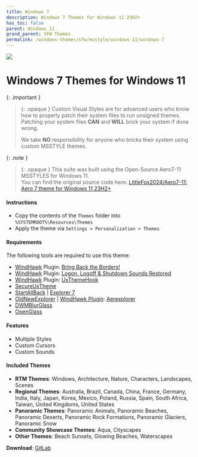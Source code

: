 ```yaml
---
title: Windows 7
description: Windows 7 Themes for Windows 11 23H2+
has_toc: false
parent: Windows 11
grand_parent: SFW Themes
permalink: /windows-themes/sfw/msstyle/windows-11/windows-7
---
```


![][Preview]

Windows 7 Themes for Windows 11
===============================

{: .important }
> {: .opaque }
> Custom Visual Styles are for advanced users who know how to properly patch their system files to run unsigned themes. 
> Patching your system files **CAN** and **WILL** brick your system if done wrong.
>
> We take **NO** responsibility for anyone who bricks their system using custom MSSTYLE themes.

{: .note }
> {: .opaque }
> This suite was built using the Open-Source Aero7-11 MSSTYLES for Windows 11.  
> You can find the original source code here: [LittleFox2024/Aero7-11: Aero 7 theme for Windows 11 23H2+][Original]

#### Instructions

*   Copy the contents of the `Themes` folder into `%SYSTEMROOT%\Resources\Themes`
*   Apply the theme via `Settings > Personalization > Themes`

#### Requirements
The following tools are required to use this theme:

*   [WindHawk][WindHawk] Plugin: [Bring Back the Borders!][BringBackTheBorders]
*   [WindHawk][WindHawk] Plugin: [Logon, Logoff & Shutdown Sounds Restored][SoundsRestored]
*   [WindHawk][WindHawk] Plugin: [UxThemeHook][UxThemeHook]
*   [SecureUxTheme][SecureUXTheme]
*   [StartAllBack][StartAllBack] | [Explorer 7][Explorer7]
*   [OldNewExplorer][OldNewExplorer] | [WindHawk Plugin][WindHawk]: [Aerexplorer][AerExplorer]
*   [DWMBlurGlass][DWMBlurGlass]
*   [OpenGlass][OpenGlass]

#### Features

*   Multiple Styles
*   Custom Cursors
*   Custom Sounds

#### Included Themes

*   **RTM Themes**: Windows, Architecture, Nature, Characters, Landscapes, Scenes
*   **Regional Themes**: Australia, Brazil, Canada, China, France, Germany, India, Italy, Japan, Korea, Mexico, Poland, Russia, Spain, South Africa, Taiwan, United Kingdoms, United States
*   **Panoramic Themes**: Panoramic Animals, Panoramic Beaches, Panoramic Deserts, Panoramic Rock Formations, Panoramic Glaciers, Panoramic Snow
*   **Community Showcase Themes**: Aqua, Cityscapes
*   **Other Themes**: Beach Sunsets, Glowing Beaches, Waterscapes
  
  
**Download**: [GitLab][GitLab]

<!-- ///////////////////////////////////////////////////////////////////////////////////////////////////////////////////////////////////////////////////// -->

[Preview]: /assets/images/themes/

[WindHawk]: https://windhawk.net/
[BringBackTheBorders]: https://windhawk.net/mods/w11-dwm-fix/
[SoundsRestored]: https://windhawk.net/mods/logon-logoff-shutdown-sounds
[ResourceRedirect]: https://windhawk.net/mods/icon-resource-redirect
[AerExplorer]: https://windhawk.net/mods/aerexplorer
[UxThemeHook]: https://windhawk.net/mods/uxtheme-hook
[SecureUxTheme]: https://github.com/namazso/SecureUxTheme
[OldNewExplorer]: https://msfn.org/board/topic/170375-oldnewexplorer-119/
[DWMBlurGlass]: https://github.com/Maplespe/DWMBlurGlass
[OpenGlass]: https://virtualcustoms.net/showthread.php/88998-OpenGlass-Installer-22H2
[StartAllBack]: https://www.startallback.com/
[Explorer7]: https://winclassic.net/thread/2588/explorer7-windows-explorer-10-11

[Original]: https://github.com/LittleFox2024/Aero7-11

[GitLab]: https://gitlab.com/the-back-room/Themes/-/tree/main/MSSTYLE/SFW/Windows-11/Windows-7-for-Windows-11

<!-- ///////////////////////////////////////////////////////////////////////////////////////////////////////////////////////////////////////////////////// -->
